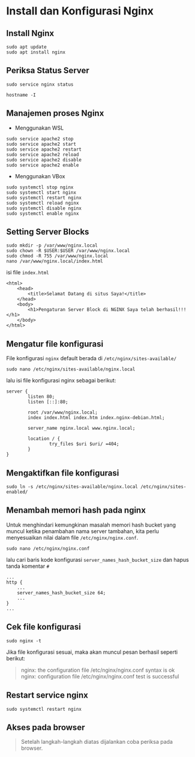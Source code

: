 # Install dan Konfigurasi Nginx
## Install Nginx
```
sudo apt update
sudo apt install nginx
```
## Periksa Status Server
```
sudo service nginx status

hostname -I
```
## Manajemen proses Nginx
* Menggunakan WSL
```
sudo service apache2 stop
sudo service apache2 start 
sudo service apache2 restart 
sudo service apache2 reload 
sudo service apache2 disable 
sudo service apache2 enable
```
* Menggunakan VBox
```
sudo systemctl stop nginx
sudo systemctl start nginx
sudo systemctl restart nginx
sudo systemctl reload nginx
sudo systemctl disable nginx
sudo systemctl enable nginx
```
## Setting Server Blocks
```
sudo mkdir -p /var/www/nginx.local
sudo chown -R $USER:$USER /var/www/nginx.local
sudo chmod -R 755 /var/www/nginx.local
nano /var/www/nginx.local/index.html
```
isi file `index.html`
```
<html>
    <head>
        <title>Selamat Datang di situs Saya!</title>
    </head>
    <body>
        <h1>Pengaturan Server Block di NGINX Saya telah berhasil!!!</h1>
    </body>
</html>
```
## Mengatur file konfigurasi  
File konfigurasi `nginx` default berada di `/etc/nginx/sites-available/`
```
sudo nano /etc/nginx/sites-available/nginx.local
```
lalu isi file konfigurasi nginx sebagai berikut:
```
server {
        listen 80;
        listen [::]:80;

        root /var/www/nginx.local;
        index index.html index.htm index.nginx-debian.html;

        server_name nginx.local www.nginx.local;

        location / {
                try_files $uri $uri/ =404;
        }
}
```
## Mengaktifkan file konfigurasi
```
sudo ln -s /etc/nginx/sites-available/nginx.local /etc/nginx/sites-enabled/
```
## Menambah memori hash pada nginx
Untuk menghindari kemungkinan masalah memori hash bucket yang muncul ketika penambahan nama server tambahan, kita perlu menyesuaikan nilai dalam file `/etc/nginx/nginx.conf`.
```
sudo nano /etc/nginx/nginx.conf
```
lalu cari baris kode konfigurasi `server_names_hash_bucket_size` dan hapus tanda komentar `#`
```
...
http {
    ...
    server_names_hash_bucket_size 64;
    ...
}
...
```
## Cek file konfigurasi
```
sudo nginx -t
```
Jika file konfigurasi sesuai, maka akan muncul pesan berhasil seperti berikut:

> nginx: the configuration file /etc/nginx/nginx.conf syntax is ok  
> nginx: configuration file /etc/nginx/nginx.conf test is successful

## Restart service nginx
```
sudo systemctl restart nginx
```
## Akses pada browser
> Setelah langkah-langkah diatas dijalankan coba periksa pada browser.
